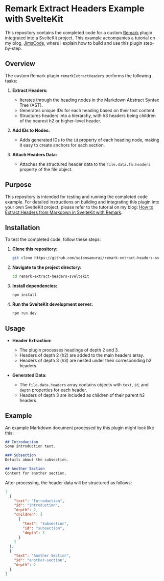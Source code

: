 
# Remark Extract Headers Example with SvelteKit

This repository contains the completed code for a custom [Remark](https://remark.js.org/) plugin integrated into a SvelteKit project. This example accompanies a tutorial on my blog, [JimsCode](https://jimscode.com), where I explain how to build and use this plugin step-by-step.

## Overview

The custom Remark plugin `remarkExtractHeaders` performs the following tasks:

1. **Extract Headers:**
   - Iterates through the heading nodes in the Markdown Abstract Syntax Tree (AST).
   - Generates unique IDs for each heading based on their text content.
   - Structures headers into a hierarchy, with h3 headers being children of the nearest h2 or higher-level header.

2. **Add IDs to Nodes:**
   - Adds generated IDs to the `id` property of each heading node, making it easy to create anchors for each section.

3. **Attach Headers Data:**
   - Attaches the structured header data to the `file.data.fm.headers` property of the file object.

## Purpose

This repository is intended for testing and running the completed code example. For detailed instructions on building and integrating this plugin into your own SvelteKit project, please refer to the tutorial on my blog: [How to Extract Headers from Markdown in SvelteKit with Remark](https://github.com/scionsamurai/remark-extract-headers-sveltekit/blob/master/src/posts/post1.md).

## Installation

To test the completed code, follow these steps:

1. **Clone this repository:**

   ```bash
   git clone https://github.com/scionsamurai/remark-extract-headers-sveltekit.git
   ```

2. **Navigate to the project directory:**

   ```bash
   cd remark-extract-headers-sveltekit
   ```

3. **Install dependencies:**

   ```bash
   npm install
   ```

4. **Run the SvelteKit development server:**

   ```bash
   npm run dev
   ```

## Usage

- **Header Extraction:**
  - The plugin processes headings of depth 2 and 3.
  - Headers of depth 2 (h2) are added to the main headers array.
  - Headers of depth 3 (h3) are nested under their corresponding h2 headers.

- **Generated Data:**
  - The `file.data.headers` array contains objects with `text`, `id`, and `depth` properties for each header.
  - Headers of depth 3 are included as children of their parent h2 headers.

## Example

An example Markdown document processed by this plugin might look like this:

```markdown
## Introduction
Some introduction text.

### Subsection
Details about the subsection.

## Another Section
Content for another section.
```

After processing, the header data will be structured as follows:

```json
[
  {
    "text": "Introduction",
    "id": "introduction",
    "depth": 2,
    "children": [
      {
        "text": "Subsection",
        "id": "subsection",
        "depth": 3
      }
    ]
  },
  {
    "text": "Another Section",
    "id": "another-section",
    "depth": 2
  }
]
```